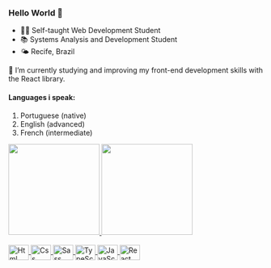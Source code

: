 ### Hello World 👋

- 👨‍💻 Self-taught Web Development Student
- 📚 Systems Analysis and Development Student
- 🌤️ Recife, Brazil

🌱 I’m currently studying and improving my front-end development skills with the React library.

<h4>Languages i speak:</h4>
<ol>
  <li>Portuguese (native)</li>
  <li>English (advanced)</li>
  <li>French (intermediate)</li>
</ol>



<div align="left">
  <a href="https://github.com/marilia-lins">
  <img height="180em" src="https://github-readme-stats.vercel.app/api?username=marilia-lins&show_icons=true&theme=moltack&include_all_commits=true&count_private=true"/>
  <img height="180em" src="https://github-readme-stats.vercel.app/api/top-langs/?username=marilia-lins&layout=compact&langs_count=7&theme=moltack"/>
</div>

<div style="display: inline_block"><br>
  <img align="center" alt="Html" height="30" width="40" src="https://cdn.jsdelivr.net/gh/devicons/devicon/icons/html5/html5-original.svg" />
  <img align="center" alt="Css" height="30" width="40" src="https://cdn.jsdelivr.net/gh/devicons/devicon/icons/css3/css3-original.svg" />
  <img align="center" alt="Sass" height="30" width="40" src="https://cdn.jsdelivr.net/gh/devicons/devicon/icons/sass/sass-original.svg" />
  <img align="center" alt="TypeScprit" height="30" width="40" src="https://cdn.jsdelivr.net/gh/devicons/devicon/icons/bootstrap/bootstrap-original.svg" />
  <img align="center" alt="JavaScprit" height="30" width="40" src="https://cdn.jsdelivr.net/gh/devicons/devicon/icons/javascript/javascript-original.svg" />
  <img align="center" alt="React" height="30" width="40" src="https://cdn.jsdelivr.net/gh/devicons/devicon/icons/react/react-original.svg" />
  
</div>



